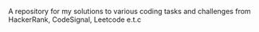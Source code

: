 A repository for my solutions to various coding tasks and challenges from HackerRank, CodeSignal, Leetcode e.t.c
